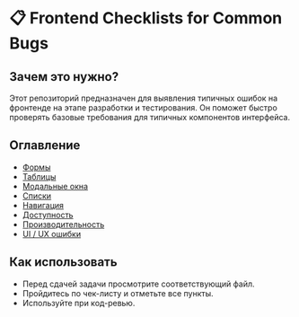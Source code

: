 # 📋 Frontend Checklists for Common Bugs

## Зачем это нужно?
Этот репозиторий предназначен для выявления типичных ошибок на фронтенде на этапе разработки и тестирования. Он поможет быстро проверять базовые требования для типичных компонентов интерфейса.

## Оглавление
- [Формы](forms.md)
- [Таблицы](tables.md)
- [Модальные окна](modals.md)
- [Списки](lists.md)
- [Навигация](navigation.md)
- [Доступность](accessibility.md)
- [Производительность](performance.md)
- [UI / UX ошибки](ui-ux.md)

## Как использовать
- Перед сдачей задачи просмотрите соответствующий файл.
- Пройдитесь по чек-листу и отметьте все пункты.
- Используйте при код-ревью.